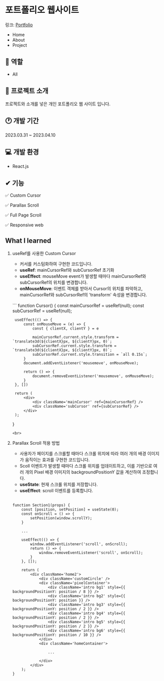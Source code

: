 # 포트폴리오 웹사이트
링크: [Portfolio](http://링크)
- Home
- About
- Project

## 📑 역할
- All

## 💬 프로젝트 소개
프로젝트와 소개를 넣은 개인 포트폴리오 웹 사이트 입니다.

## 🕐 개발 기간
2023.03.31 ~ 2023.04.10

## 💻 개발 환경
- React.js

## ✔ 기능
✅ Custom Cursor

✅ Parallax Scroll

✅ Full Page Scroll

✅ Responsive web

## What I learned
1. useRef를 사용한 Custom Cursor
    - 커서를 커스텀화하여 구현한 코드입니다. 
    - **useRef**: mainCursorRef와 subCursorRef 초기화
    - **useEffect**: mouseMove event가 발생할 때마다 mainCursorRef와 subCursorRef의 위치를 변경합니다.
    - **onMouseMove**: 이벤트 객체를 받아서 Cursor의 위치를 파악하고, mainCursorRef와 subCursorRef의 'transform' 속성을 변경합니다.   
    <br>
    ```
    function Cursor() {
        const mainCursorRef = useRef(null);
        const subCursorRef = useRef(null);

        useEffect(() => {
            const onMouseMove = (e) => {
                const { clientX, clientY } = e

                mainCursorRef.current.style.transform = `translate3d(${clientX}px, ${clientY}px, 0)`;
                subCursorRef.current.style.transform = `translate3d(${clientX}px, ${clientY}px, 0)`;
                subCursorRef.current.style.transition = `all 0.15s`;
            }
            document.addEventListener('mousemove', onMouseMove);

            return () => {
                document.removeEventListener('mousemove', onMouseMove);
            }
        }, [])

        return (
            <div>
                <div className='mainCursor' ref={mainCursorRef} />
                <div className='subCursor' ref={subCursorRef} />
            </div>
        );
    }
    ```
    <br>
2. Parallax Scroll 적용 방법
    - 사용자가 페이지를 스크롤할 때마다 스크롤 위치에 따라 여러 개의 배경 이미지가 움직이는 효과를 구현한 코드입니다.
    - Scoll 이벤트가 발생할 때마다 스크롤 위치를 업데이트하고, 이를 기반으로 여러 개의 Pixel 배경 이미지의 backgroundPositionY 값을 계산하여 조정합니다.
    - **useState**: 현재 스크롤 위치를 저장합니다.
    - **useEffect**: scroll 이벤트를 등록합니다.  
    <br>
    
    ```
    function Section1(props) {
        const [position, setPosition] = useState(0);
        const onScroll = () => {
            setPosition(window.scrollY);
        }

        ...

        useEffect(() => {
            window.addEventListener('scroll', onScroll);
            return () => {
                window.removeEventListener('scroll', onScroll);
            }
        }, []);

        return (
            <div className='home2'>
                <div className='customCircle' />
                <div className='pixelContainer'>
                    <div className='intro bg1' style={{ backgroundPositionY: position / 8 }} />
                    <div className='intro bg2' style={{ backgroundPositionY: position }} />
                    <div className='intro bg3' style={{ backgroundPositionY: position / 2 }} />
                    <div className='intro bg4' style={{ backgroundPositionY: position / 2 }} />
                    <div className='intro bg5' style={{ backgroundPositionY: position / 2 }} />
                    <div className='intro bg6' style={{ backgroundPositionY: position / 10 }} />
                </div>
                <div className='homeContainer'>

                    ...
                
                </div>
            </div>
        );
    }
    ```
